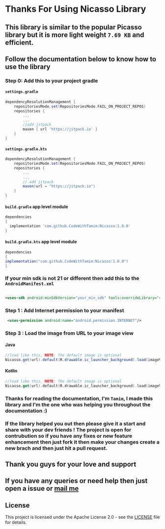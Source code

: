 # Thanks For Using Nicasso Library
## This library is similar to the popular Picasso library but it is more light weight `7.69 KB` and  efficient.
## Follow the documentation below to know how to use the library

### Step 0: Add this to your project gradle
#### `settings.gradle`
```groovy
dependencyResolutionManagement {
    repositoriesMode.set(RepositoriesMode.FAIL_ON_PROJECT_REPOS)
    repositories {
        ...
        ...
        //add jitpack
        maven { url 'https://jitpack.io' }
    }
}
```
#### `settings.gradle.kts`
```groovy
dependencyResolutionManagement {
    repositoriesMode.set(RepositoriesMode.FAIL_ON_PROJECT_REPOS)
    repositories {
        ...
        ...
        // add jitpack
        maven(url = "https://jitpack.io")
    }
}
```
#### `build.gradle` app level module
```groovy
dependencies 
{
  implementation 'com.github.CodeWithTamim:Nicasso:1.0.0'
}
```
#### `build.gradle.kts` app level module
```groovy
dependencies 
{
implementation("com.github.CodeWithTamim:Nicasso:1.0.0")
}
```

### If your min sdk is not 21 or different then add this to the `AndroidManifest.xml`

```xml

<uses-sdk android:minSdkVersion="your_min_sdk" tools:overrideLibrary="com.nasahacker.downloader" />
```

### Step 1 : Add Internet permission to your manifest

```xml
 <uses-permission android:name="android.permission.INTERNET"/>
 ```
 
### Step 3 : Load the image from URL to your image view
#### Java
```java
//load like this, NOTE: The default image is optional
Nicasso.get(url).default(R.drawable.ic_launcher_background).load(imageView = iamgeView);
 ```
 #### Kotlin
```kotlin
//load like this, NOTE: The default image is optional
Nicasso.get(url).default(R.drawable.ic_launcher_background).load(imageView = iamgeView)
 ```

### Thanks for reading the documentation, I'm `Tamim`, I made this library and I'm the one who was helping you throughout the documentation :)
### If the library helped you out then please give it a start and share with your dev friends ! The project is open for contrubution so if you have any fixes or new feature enhancement then just fork it then make your changes create a new brach and then just hit a pull request.

## Thank you guys for your love and support
## If you have any queries or need help then just open a issue or  <a href="mailto:tamimh.dev@gmail.com">mail me</a>
## License

This project is licensed under the Apache License 2.0 - see the [LICENSE](LICENSE) file for details.


 
